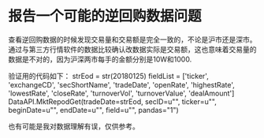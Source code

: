 # 报告一个可能的逆回购数据问题

查看逆回购数据的时候发现交易量和交易额是完全一致的，不论是沪市还是深市。通过与第三方行情软件的数据比较确认改数据实际是交易额，这也意味着交易量的数据是不对的，因为沪深两市每手的金额分别是10W和1000.

验证用的代码如下：
strEod = str(20180125)
fieldList = ['ticker', 'exchangeCD', 'secShortName', 'tradeDate', 'openRate', 'highestRate', 'lowestRate', 'closeRate', 'turnoverVol', 'turnoverValue', 'dealAmount']
DataAPI.MktRepodGet(tradeDate=strEod, secID=u"", ticker=u"", beginDate=u"", endDate=u"", field=u"", pandas="1")

也有可能是我对数据理解有误，仅供参考。